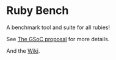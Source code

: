 # Ruby Bench

A benchmark tool and suite for all rubies!

See [The GSoC proposal](http://www.google-melange.com/gsoc/proposal/review/google/gsoc2012/eregon/1) for more details.

And the [Wiki](https://github.com/jruby/rubybench/wiki).
